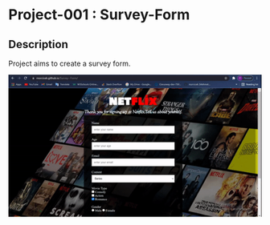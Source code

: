 # Project-001 : Survey-Form



## Description
Project aims to create a survey form.

![gif](https://raw.githubusercontent.com/morcicek/Survey--Form/main/surveyform.gif)


